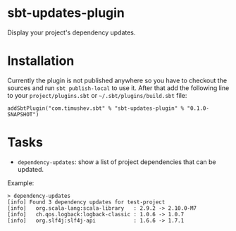 sbt-updates-plugin
==================
Display your project's dependency updates.

Installation
============
Currently the plugin is not published anywhere so you have to checkout the sources and run `sbt publish-local` to use it.
After that add the following line to your `project/plugins.sbt` or `~/.sbt/plugins/build.sbt` file:
```
addSbtPlugin("com.timushev.sbt" % "sbt-updates-plugin" % "0.1.0-SNAPSHOT")
```

Tasks
=====
* `dependency-updates`: show a list of project dependencies that can be updated.

Example:
```
> dependency-updates
[info] Found 3 dependency updates for test-project
[info]   org.scala-lang:scala-library   : 2.9.2 -> 2.10.0-M7
[info]   ch.qos.logback:logback-classic : 1.0.6 -> 1.0.7
[info]   org.slf4j:slf4j-api            : 1.6.6 -> 1.7.1
```
